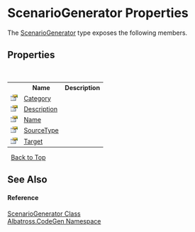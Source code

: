 # ScenarioGenerator Properties
 

The <a href="E84A585A.md">ScenarioGenerator</a> type exposes the following members.


## Properties
&nbsp;<table><tr><th></th><th>Name</th><th>Description</th></tr><tr><td>![Public property](media/pubproperty.gif "Public property")</td><td><a href="4BD8623F.md">Category</a></td><td /></tr><tr><td>![Public property](media/pubproperty.gif "Public property")</td><td><a href="3A16E22F.md">Description</a></td><td /></tr><tr><td>![Public property](media/pubproperty.gif "Public property")</td><td><a href="BF869F11.md">Name</a></td><td /></tr><tr><td>![Public property](media/pubproperty.gif "Public property")</td><td><a href="5FDFF4E.md">SourceType</a></td><td /></tr><tr><td>![Public property](media/pubproperty.gif "Public property")</td><td><a href="4DF49793.md">Target</a></td><td /></tr></table>&nbsp;
<a href="#scenariogenerator-properties">Back to Top</a>

## See Also


#### Reference
<a href="E84A585A.md">ScenarioGenerator Class</a><br /><a href="DCDDD28E.md">Albatross.CodeGen Namespace</a><br />